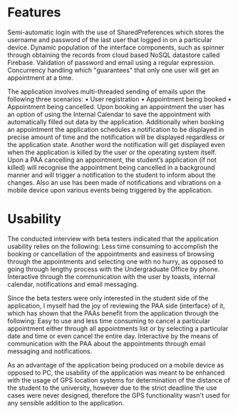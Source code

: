 Features
====================
Semi-automatic login with the use of SharedPreferences which stores the username and password of the last user that logged in on a particular device. 
Dynamic population of the interface components, such as spinner through obtaining the records from cloud based NoSQL datastore called Firebase.
Validation of password and email using a regular expression.
Concurrency handling which "guarantees" that only one user will get an appointment at a time.

The application involves multi-threaded sending of emails upon the following three scenarios: 
•	User registration
•	Appointment being booked
•	Appointment being cancelled.
Upon booking an appointment the user has an option of using the Internal Calendar to save the appointment with automatically filled out data by the application. 
Additionally when booking an appointment the application schedules a notification to be displayed in precise amount of time and the notification will be displayed regardless or the application state. Another word the notification will get displayed even when the application is killed by the user or the operating system itself.
Upon a PAA cancelling an appointment, the student’s application (if not killed) will recognise the appointment being cancelled in a background manner and will trigger a notification to the student to inform about the changes.
Also an use has been made of notifications and vibrations on a mobile device upon various events being triggered by the application.

Usability
===========
The conducted interview with beta testers indicated that the application usability relies on the following: 
Less time consuming to accomplish the booking or cancellation of the appointments and easiness of browsing through the appointments and selecting one with no hurry, as opposed to going through lengthy process with the Undergraduate Office by phone.
Interactive through the communication with the user by toasts, internal calendar, notifications and email messaging.


Since the beta testers were only interested in the student side of the application, I myself had the joy of reviewing the PAA side (interface) of it, which has shown that the PAAs benefit from the application through the following:
Easy to use and less time consuming to cancel a particular appointment either through all appointments list or by selecting a particular date and time or even cancel the entire day. 
Interactive by the means of communication with the PAA about the appointments through email messaging and notifications.

As an advantage of the application being produced on a mobile device as opposed to PC, the usability of the application was meant to be enhanced with the usage of GPS location systems for determination of the distance of the student to the university, however due to the strict deadline the use cases were never designed, therefore the GPS functionality wasn't used for any sensible addition to the application.

